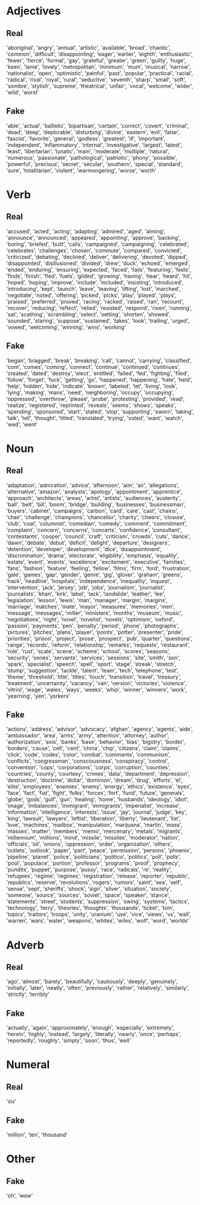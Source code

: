 # Adjectives
## Real
'aboriginal', 'angry', 'annual', 'artistic', 'available', 'broad', 'chaotic', 'common', 'difficult', 'disappointing', 'eager', 'earlier', 'eighth', 'enthusiastic', 'fewer', 'fierce', 'formal', 'gay', 'grateful', 'greater', 'green', 'guilty', 'huge', 'keen', 'lame', 'lovely', 'metropolitan', 'minimum', 'mum', 'musical', 'narrow', 'nationalist', 'open', 'optimistic', 'painful', 'past', 'popular', 'practical', 'racial', 'radical', 'rival', 'royal', 'rural', 'seductive', 'seventh', 'sharp', 'small', 'soft', 'sombre', 'stylish', 'supreme', 'theatrical', 'unfair', 'vocal', 'welcome', 'wider', 'wild', 'worst’

## Fake
'able', 'actual', 'ballistic', 'bipartisan', 'certain', 'correct', 'covert', 'criminal', 'dead', 'deep', 'deplorable', 'disturbing', 'divine', 'eastern', 'evil', 'false', 'fascist', 'favorite', 'general', 'godless', 'greatest', 'ill', 'important', 'independent', 'inflammatory', 'internal', 'investigative', 'largest', 'latest', 'least', 'libertarian', 'lunatic', 'main', 'moderate', 'multiple', 'natural', 'numerous', 'passionate', 'pathological', 'patriotic', 'phony', 'possible', 'powerful', 'precious', 'secret', 'secular', 'southern', 'special', 'standard', 'sure', 'totalitarian', 'violent', 'warmongering', 'worse', 'worth’

# Verb
## Real
'accused', 'acted', 'acting', 'adapting', 'admired', 'aged', 'aiming', 'announce', 'announced', 'appeared', 'appointing', 'approve', 'backing', 'boring', 'briefed', 'built', 'calls', 'campaigned', 'campaigning', 'celebrated', 'celebrates', 'challenges', 'chosen', 'commute', 'compared', 'convicted', 'criticized', 'debating', 'declined', 'deliver', 'delivering', 'devoted', 'dipped', 'disappointed', 'disillusioned', 'divided', 'drew', 'duck', 'echoed', 'emerged', 'ended', 'enduring', 'ensuring', 'expected', 'faced', 'fails', 'featuring', 'feels', 'finds', 'finish', 'fled', 'fuels', 'gilded', 'growing', 'having', 'hear', 'heard', 'hit', 'hoped', 'hoping', 'improve', 'include', 'included', 'insisting', 'introduced', 'introducing', 'kept', 'launch', 'leave', 'leaving', 'lifting', 'lost', 'marched', 'negotiate', 'noted', 'offering', 'picked', 'picks', 'play', 'played', 'plays', 'praised', 'preferred', 'proved', 'racing', 'racked', 'raised', 'ran', 'recount', 'recover', 'reducing', 'reflect', 'relied', 'resisted', 'respond', 'risen', 'running', 'sat', 'scathing', 'scrambling', 'select', 'setting', 'shorten', 'showed', 'sounded', 'staring', 'suppose', 'sustained', 'takes', 'took', 'trailing', 'urged', 'vowed', 'welcoming', 'winning', 'wins', 'working'

## Fake
'began', 'bragged', 'break', 'breaking', 'call', 'cannot', 'carrying', 'classified', 'com', 'comes', 'coming', 'connect', 'continue', 'continued', 'continues', 'created', 'dated', 'destroy', 'elect', 'entitled', 'failed', 'fed', 'fighting', 'filed', 'follow', 'forget', 'fuck', 'getting', 'go', 'happened', 'happening', 'hate', 'held', 'help', 'hidden', 'hide', 'indicate', 'known', 'labeled', 'let', 'living', 'look', 'lying', 'making', 'mans', 'need', 'neighboring', 'occupy', 'occupying', 'oppressed', 'overthrow', 'please', 'probe', 'protesting', 'provided', 'read', 'realize', 'registered', 'reprinted', 'reveals', 'seems', 'shows', 'speaks', 'spending', 'sponsored', 'start', 'stated', 'stop', 'supporting', 'sworn', 'taking', 'talk', 'tell', 'thought', 'titled', 'translated', 'trying', 'voted', 'want', 'watch', 'wed', 'went'

# Noun

## Real
'adaptation', 'admiration', 'advice', 'afternoon', 'aim', 'air', 'allegations', 'alternative', 'amazon', 'analysts', 'apology', 'appointment', 'apprentice', 'approach', 'architects', 'areas', 'artist', 'artists', 'audiences', 'austerity', 'ball', 'belt', 'bill', 'boom', 'bridge', 'building', 'businesses', 'businessman', 'buyers', 'cabinet', 'campaigns', 'carbon', 'card', 'care', 'cast', 'chains', 'chair', 'challenge', 'champions', 'chancellor', 'charity', 'cheers', 'closure', 'club', 'coal', 'columnist', 'comedian', 'comedy', 'comment', 'commitment', 'complaint', 'concern', 'concerns', 'concerts', 'confidence', 'consultant', 'contestants', 'cooper', 'council', 'craft', 'criticism', 'crowds', 'cuts', 'dance', 'dawn', 'debate', 'debut', 'deficit', 'delight', 'departure', 'designers', 'detention', 'developer', 'development', 'dice', 'disappointment', 'discrimination', 'drama', 'electorate', 'eligibility', 'emphasis', 'equality', 'estate', 'event', 'events', 'excellence', 'excitement', 'executive', 'families', 'fans', 'fashion', 'feature', 'feeling', 'fellow', 'films', 'firm', 'ford', 'frustration', 'gale', 'games', 'gap', 'gender', 'genre', 'gig', 'glover', 'graham', 'greens', 'hack', 'headline', 'hospitals', 'independence', 'inequality', 'inquest', 'intervention', 'jack', 'jersey', 'job', 'jobs', 'journalism', 'journalist', 'journalists', 'khan', 'kirk', 'label', 'lack', 'landslide', 'leather', 'lee', 'legislation', 'lesson', 'lewis', 'man', 'manager', 'margin', 'margins', 'marriage', 'matches', 'mate', 'mayor', 'measures', 'memories', 'men', 'message', 'messages', 'miller', 'ministers', 'months', 'museum', 'music', 'negotiations', 'night', 'novel', 'novelist', 'novels', 'optimism', 'oxford', 'passion', 'payments', 'pen', 'penalty', 'period', 'phone', 'photographs', 'pictures', 'pitches', 'plans', 'player', 'points', 'potter', 'presenter', 'pride', 'priorities', 'prison', 'project', 'prose', 'prospect', 'pub', 'quarter', 'questions', 'range', 'records', 'reform', 'relationship', 'remarks', 'requests', 'restaurant', 'role', 'rust', 'scale', 'scene', 'scheme', 'school', 'scores', 'seasons', 'security', 'series', 'servants', 'services', 'sessions', 'site', 'smith', 'son', 'spark', 'specialist', 'speech', 'spell', 'sport', 'stage', 'streak', 'stretch', 'stump', 'suggestion', 'tackle', 'talent', 'team', 'tech', 'telephone', 'test', 'theme', 'threshold', 'title', 'titles', 'touch', 'transition', 'travel', 'treasury', 'treatment', 'uncertainty', 'vacancy', 'van', 'version', 'victories', 'violence', 'vitriol', 'wage', 'wales', 'ways', 'weeks', 'whip', 'winner', 'winners', 'work', 'yearning', 'yen', 'yorkers'

## Fake
'actions', 'address', 'advisor', 'advocacy', 'afghan', 'agency', 'agents', 'aide', 'ambassador', 'area', 'arms', 'army', 'attention', 'attorney', 'author', 'authorization', 'axis', 'banks', 'base', 'behavior', 'bias', 'bigotry', 'border', 'borders', 'cause', 'cell', 'cent', 'china', 'chip', 'citizens', 'claim', 'claims', 'click', 'code', 'codes', 'color', 'combat', 'comments', 'communism', 'conflicts', 'congressman', 'consciousness', 'conspiracy', 'control', 'convention', 'cops', 'corporations', 'corps', 'corruption', 'counties', 'countries', 'county', 'courtesy', 'crimes', 'data', 'department', 'depression', 'destruction', 'doctrine', 'dollar', 'dominion', 'dream', 'drug', 'efforts', 'el', 'elite', 'employees', 'enemies', 'enemy', 'energy', 'ethics', 'existence', 'eyes', 'face', 'fact', 'fiat', 'fight', 'folks', 'forces', 'fort', 'fund', 'future', 'generals', 'globe', 'gods', 'gulf', 'gun', 'healing', 'home', 'husbands', 'ideology', 'idiot', 'image', 'imbalances', 'immigrant', 'immigrants', 'imperialist', 'increase', 'information', 'intelligence', 'interests', 'issue', 'jay', 'journal', 'judge', 'key', 'king', 'lawsuit', 'lawyers', 'leftist', 'liberation', 'liberty', 'lieutenant', 'list', 'love', 'machines', 'mailbox', 'manipulation', 'marijuana', 'martin', 'mass', 'masses', 'matter', 'members', 'memo', 'mercenary', 'metals', 'migrants', 'millennium', 'millions', 'mind', 'missile', 'missiles', 'moderator', 'nation', 'officials', 'oil', 'onions', 'oppression', 'order', 'organization', 'others', 'outlets', 'outlook', 'paper', 'part', 'peace', 'permission', 'persons', 'phoenix', 'pipeline', 'planet', 'police', 'politicians', 'politico', 'politics', 'poll', 'polls', 'pool', 'populace', 'portion', 'professor', 'programs', 'proof', 'prophecy', 'pundits', 'puppet', 'purpose', 'pussy', 'race', 'radicals', 're', 'reality', 'refugees', 'regime', 'regimes', 'registration', 'release', 'reporter', 'republic', 'republics', 'reserve', 'revolutions', 'rogers', 'rumors', 'saint', 'sea', 'self', 'sense', 'sept', 'sheriffs', 'shock', 'sign', 'silver', 'situation', 'society', 'someone', 'source', 'sources', 'soviet', 'space', 'speaker', 'stance', 'statements', 'street', 'students', 'suppression', 'swing', 'systems', 'tactics', 'technology', 'terry', 'theories', 'thoughts', 'thousands', 'ticket', 'tom', 'topics', 'traitors', 'troops', 'unity', 'uranium', 'use', 'vice', 'views', 'vs', 'wall', 'warren', 'wars', 'water', 'weapons', 'whites', 'wiles', 'wolf', 'word', 'worlds'


# Adverb

## Real
'ago', 'almost', 'barely', 'beautifully', 'cautiously', 'deeply', 'genuinely', 'initially', 'later', 'neatly', 'often', 'previously', 'rather', 'relatively', 'similarly', 'strictly', 'terribly'

## Fake
'actually', 'again', 'approximately', 'enough', 'especially', 'extremely', 'herein', 'highly', 'instead', 'largely', 'literally', 'nearly', 'once', 'perhaps', 'reportedly', 'roughly', 'simply', 'soon', 'thus', 'well'


# Numeral

## Real
'six’

## Fake
'million', 'ten', 'thousand’

# Other

## Fake
'oh', 'wow'
